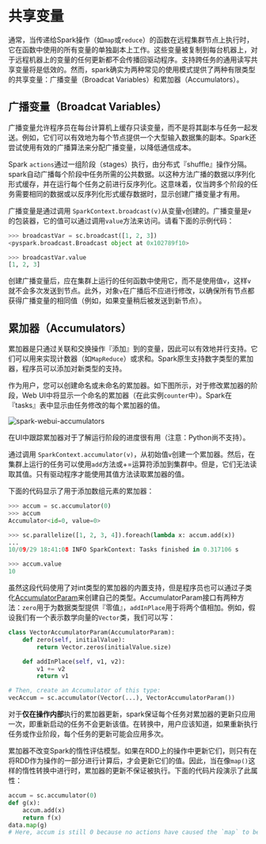 # 共享变量

通常，当传递给Spark操作（如`map`或`reduce`）的函数在远程集群节点上执行时，它在函数中使用的所有变量的单独副本上工作。这些变量被复制到每台机器上，对于远程机器上的变量的任何更新都不会传播回驱动程序。支持跨任务的通用读写共享变量将是低效的。然而，spark确实为两种常见的使用模式提供了两种有限类型的共享变量：广播变量（Broadcat Variables）和累加器（Accumulators）。

## 广播变量（Broadcat Variables）

广播变量允许程序员在每台计算机上缓存只读变量，而不是将其副本与任务一起发送。例如，它们可以有效地为每个节点提供一个大型输入数据集的副本。Spark还尝试使用有效的广播算法来分配广播变量，以降低通信成本。

Spark `actions`通过一组阶段（stages）执行，由分布式『shuffle』操作分隔。spark自动广播每个阶段中任务所需的公共数据。以这种方法广播的数据以序列化形式缓存，并在运行每个任务之前进行反序列化。这意味着，仅当跨多个阶段的任务需要相同的数据或以反序列化形式缓存数据时，显示创建广播变量才有用。

广播变量是通过调用 `SparkContext.broadcast(v)`从变量`v`创建的。广播变量是`v`的包装器，它的值可以通过调用`value`方法来访问。请看下面的示例代码：

```python
>>> broadcastVar = sc.broadcast([1, 2, 3])
<pyspark.broadcast.Broadcast object at 0x102789f10>

>>> broadcastVar.value
[1, 2, 3]
```

创建广播变量后，应在集群上运行的任何函数中使用它，而不是使用值`v`，这样`v`就不会多次发送到节点。此外，对象`v`在广播后不应进行修改，以确保所有节点都获得广播变量的相同值（例如，如果变量稍后被发送到新节点）。

## 累加器（Accumulators）

累加器是只通过关联和交换操作『添加』到的变量，因此可以有效地并行支持。它们可以用来实现计数器（如`MapReduce`）或求和。Spark原生支持数字类型的累加器，程序员可以添加对新类型的支持。

作为用户，您可以创建命名或未命名的累加器。如下图所示，对于修改累加器的阶段，Web UI中将显示一个命名的累加器（在此实例`counter`中）。Spark在『tasks』表中显示由任务修改的每个累加器的值。

![spark-webui-accumulators](/Users/hejunqiu/Documents/github-repo/spark-programming-guide-zh_cn/assets/images/spark-webui-accumulators.png)

在UI中跟踪累加器对于了解运行阶段的进度很有用（注意：Python尚不支持）。

通过调用 `SparkContext.accumulator(v)`，从初始值`v`创建一个累加器。然后，在集群上运行的任务可以使用`add`方法或+=运算符添加到集群中。但是，它们无法读取其值。只有驱动程序才能使用其值方法读取累加器的值。

下面的代码显示了用于添加数组元素的累加器：

```python
>>> accum = sc.accumulator(0)
>>> accum
Accumulator<id=0, value=0>

>>> sc.parallelize([1, 2, 3, 4]).foreach(lambda x: accum.add(x))
...
10/09/29 18:41:08 INFO SparkContext: Tasks finished in 0.317106 s

>>> accum.value
10
```

虽然这段代码使用了对int类型的累加器的内置支持，但是程序员也可以通过子类化[AccumulatorParam](http://spark.apache.org/docs/latest/api/python/pyspark.html#pyspark.AccumulatorParam)来创建自己的类型。AccumulatorParam接口有两种方法：`zero`用于为数据类型提供『零值』，`addInPlace`用于将两个值相加。例如，假设我们有一个表示数学向量的`Vector`类，我们可以写：

```python
class VectorAccumulatorParam(AccumulatorParam):
    def zero(self, initialValue):
        return Vector.zeros(initialValue.size)

    def addInPlace(self, v1, v2):
        v1 += v2
        return v1

# Then, create an Accumulator of this type:
vecAccum = sc.accumulator(Vector(...), VectorAccumulatorParam())
```

对于**仅在操作内部**执行的累加器更新，spark保证每个任务对累加器的更新只应用一次，即重新启动的任务不会更新该值。在转换中，用户应该知道，如果重新执行任务或作业阶段，每个任务的更新可能会应用多次。

累加器不改变Spark的惰性评估模型。如果在RDD上的操作中更新它们，则只有在将RDD作为操作的一部分进行计算后，才会更新它们的值。因此，当在像`map()`这样的惰性转换中进行时，累加器的更新不保证被执行。下面的代码片段演示了此属性：

```python
accum = sc.accumulator(0)
def g(x):
    accum.add(x)
    return f(x)
data.map(g)
# Here, accum is still 0 because no actions have caused the `map` to be computed.
```